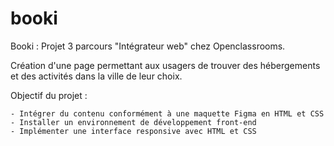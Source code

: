 # booki
Booki : Projet 3 parcours "Intégrateur web" chez Openclassrooms.

Création d'une page permettant aux usagers de trouver des hébergements et des activités dans la ville de leur choix.

Objectif du projet :

    - Intégrer du contenu conformément à une maquette Figma en HTML et CSS
    - Installer un environnement de développement front-end
    - Implémenter une interface responsive avec HTML et CSS

    


    
